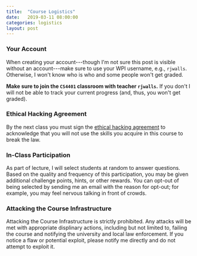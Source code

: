 ```yaml
---
title:  "Course Logistics"
date:   2019-03-11 08:00:00
categories: logistics
layout: post
---
```


### Your Account

When creating your account---though I'm not sure this post is visible without
an account---make sure to use your WPI username, e.g., `rjwalls`. Otherwise, I
won't know who is who and some people won't get graded. 

**Make sure to join the `CS4401` classroom with teacher `rjwalls`.** If you
don't I will not be able to track your current progress (and, thus, you won't
get graded).  

### Ethical Hacking Agreement

By the next class you must sign the [ethical hacking agreement](https://cerebro.cs.wpi.edu/ethical_hacking/index.php) to acknowledge
that you will not use the skills you acquire in this course to break the law. 


### In-Class Participation

As part of lecture, I will select students at random to answer questions. Based
on the quality and frequency of this participation, you may be given additional
challenge points, hints, or other rewards. You can opt-out of being selected by
sending me an email with the reason for opt-out; for example, you may feel
nervous talking in front of crowds.  

### Attacking the Course Infrastructure

Attacking the Course Infrastructure is strictly prohibited. Any attacks will be
met with appropriate displinary actions, including but not limited to, failing
the course and notifying the university and local law enforcement. If you
notice a flaw or potential exploit, please notify me directly and do not
attempt to exploit it.   
